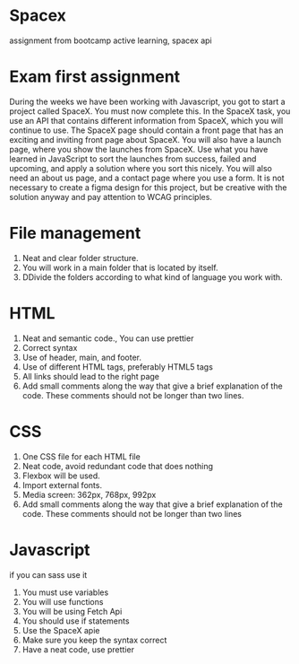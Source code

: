 # Spacex

assignment from bootcamp active learning, spacex api

# Exam first assignment

During the weeks we have been working with Javascript, you got to start a project called SpaceX. You must now complete this. In the SpaceX
task, you use an API that contains different information from SpaceX, which you will continue to use.
The SpaceX page should contain a front page that has an exciting and inviting front page about SpaceX. You will also have a launch page, where you show the launches from SpaceX. Use what you have learned in JavaScript to sort the launches from success, failed and upcoming, and apply a solution where you sort this nicely.
You will also need an about us page, and a contact page where you use a form. It is not necessary to create a figma design for this project, but be creative with the solution anyway and pay attention to WCAG principles.

# File management

1. Neat and clear folder structure.
2. You will work in a main folder that is located by itself.
3. DDivide the folders according to what kind of language you work with.

# HTML

1. Neat and semantic code., You can use prettier
2. Correct syntax
3. Use of header, main, and footer.
4. Use of different HTML tags, preferably HTML5 tags
5. All links should lead to the right page
6. Add small comments along the way that give a brief explanation of the code. These comments should not be longer than two lines.

# CSS

1. One CSS file for each HTML file
2. Neat code, avoid redundant code that does nothing
3. Flexbox will be used.
4. Import external fonts.
5. Media screen: 362px, 768px, 992px
6. Add small comments along the way that give a brief explanation of the code. These comments should not be longer than two lines

# Javascript

if you can sass use it

1. You must use variables
2. You will use functions
3. You will be using Fetch Api
4. You should use if statements
5. Use the SpaceX apie
6. Make sure you keep the syntax correct
7. Have a neat code, use prettier
